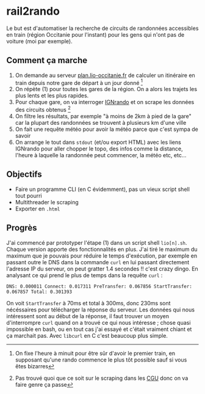 # rail2rando
Le but est d'automatiser la recherche de circuits de randonnées accessibles en train (région Occitanie pour l'instant) pour les gens qui n'ont pas de voiture (moi par exemple).

## Comment ça marche
1. On demande au serveur [plan.lio-occitanie.fr](https://plan.lio-occitanie.fr) de calculer un itinéraire en train depuis notre gare de départ à un jour donné [^1]
2. On répète (1) pour toutes les gares de la région. On a alors les trajets les plus lents et les plus rapides.
3. Pour chaque gare, on va interroger [IGNrando](https://ignrando.fr/) et on scrape les données des circuits obtenus [^2]
4. On filtre les résultats, par exemple "à moins de 2km à pied de la gare" car la plupart des randonnées se trouvent à plusieurs km d'une ville
5. On fait une requête météo pour avoir la météo parce que c'est sympa de savoir
6. On arrange le tout dans `stdout` (et/ou export HTML) avec les liens IGNrando pour aller chopper le topo, des infos comme la distance, l'heure à laquelle la randonnée peut commencer, la météo etc, etc...

[^1]: On fixe l'heure à minuit pour être sûr d'avoir le premier train, en supposant qu'une rando commence le plus tôt possible sauf si vous êtes bizarres
[^2]: Pas trouvé quoi que ce soit sur le scraping dans les [CGU](https://ignrando.fr/fr/cgu) donc on va faire genre ça passe

## Objectifs
- Faire un programme CLI (en C évidemment), pas un vieux script shell tout pourri
- Multithreader le scraping
- Exporter en `.html`

## Progrès
J'ai commencé par prototyper l'étape (1) dans un script shell `lio[n].sh`. Chaque version apporte des fonctionnalités en plus. J'ai tiré le maximum du maximum que je pouvais pour réduire le temps d'exécution, par exemple en passant outre le DNS dans la commande `curl` en lui passant directement l'adresse IP du serveur, on peut gratter 1.4 secondes !! c'est crazy dingo. En analysant ce qui prend le plus de temps dans la requête `curl` :
```
DNS: 0.000011 Connect: 0.017311 PreTransfer: 0.067856 StartTransfer: 0.067857 Total: 0.301393
```
On voit `StartTransfer` à 70ms et total à 300ms, donc 230ms sont nécéssaires pour télécharger la réponse du serveur. Les données qui nous intéressent sont au début de la réponse, il faut trouver un moyen d'interrompre `curl` quand on a trouvé ce qui nous intéresse ; chose quasi impossible en bash, ou en tout cas j'ai essayé et c'était vraiment chiant et ça marchait pas. Avec `libcurl` en C c'est beaucoup plus simple. 
